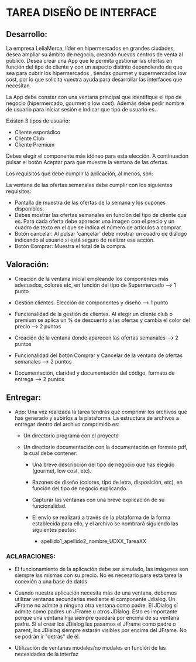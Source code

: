 # TAREA DISEÑO DE INTERFACE

## Desarrollo:

La empresa LeliaMerca, líder en hipermercados en grandes ciudades, desea ampliar su ámbito de negocio, creando nuevos centros de venta al público. Desea crear una App que le permita gestionar las ofertas en función del tipo de cliente y con un aspecto distinto dependiendo de que sea para cubrir los hipermercados , tiendas gourmet y supermercados low cost, por lo que solicita vuestra ayuda para desarrollar las interfaces que necesitan.

La App debe constar con una ventana principal que identifique el tipo de negocio (hipermercado, gourmet o low cost). Además debe pedir nombre de usuario para iniciar sesión e indicar que tipo de usuario es.

Existen 3 tipos de usuario:

- Cliente esporádico
- Cliente Club
- Cliente Premium

Debes elegir el componente más idóneo para esta elección. A continuación pulsar el botón Aceptar para que muestre la ventana de las ofertas.

Los requisitos que debe cumplir la aplicación, al menos, son:

La ventana de las ofertas semanales debe cumplir con los siguientes requisitos:

- Pantalla de muestra de las ofertas de la semana y los cupones disponibles.
- Debes mostrar las ofertas semanales en función del tipo de cliente que es. Para cada oferta debe aparecer una imagen con el precio y un cuadro de texto en el que se indica el número de artículos a comprar.
- Botón cancelar: Al pulsar 'cancelar' debe mostrar un cuadro de diálogo indicando al usuario si está seguro de realizar esa acción.
- Botón Comprar: Muestra el total de la compra.

## Valoración:

- Creación de la ventana inicial empleando los componentes más adecuados, colores etc, en función del tipo de Supermercado –> 1 punto

- Gestión clientes. Elección de componentes y diseño –> 1 punto

- Funcionalidad de la gestión de clientes. Al elegir un cliente club o premium se aplica un % de descuento a las ofertas y cambia el color del precio –> 2 puntos

- Creación de la ventana donde aparecen las ofertas semanales –> 2 puntos

- Funcionalidad del botón Comprar y Cancelar de la ventana de ofertas semanales –> 2 puntos

- Documentación, claridad y documentación del código, formato de entrega –> 2 puntos

## Entregar:

- App: Una vez realizada la tarea tendrás que comprimir los archivos que has generado y subirlos a la plataforma. La estructura de archivos a entregar dentro del archivo comprimido es:

    - Un directorio programa con el proyecto

    - Un directorio documentación con la documentación en formato pdf, la cual debe contener:

        - Una breve descripción del tipo de negocio que has elegido (gourmet, low cost, etc).

        - Razones de diseño (colores, tipo de letra, disposición, etc), en función del tipo de negocio explicando.

        - Capturar las ventanas con una breve explicación de su funcionalidad.

        - El envío se realizará a través de la plataforma de la forma establecida para ello, y el archivo se nombrará siguiendo las siguientes pautas:

            - apellido1_apellido2_nombre_UDXX_TareaXX

### ACLARACIONES:

- El funcionamiento de la aplicación debe ser simulado, las imágenes son siempre las mismas con su precio. No es necesario para esta tarea la conexión a una base de datos

- Cuando nuestra aplicación necesita más de una ventana, debemos utilizar ventanas secundarias mediante el componente Jdialog. Un JFrame no admite a ninguna otra ventana como padre. El JDialog sí admite como padres un JFrame u otros JDialog. Esto es importante porque una ventana hija siempre quedará por encima de su ventana padre. Si al crear los JDialog les pasamos el JFrame como padre o parent, los JDialog siempre estarán visibles por encima del JFrame. No se podrán ir "detrás" de él.

- Utilización de ventanas modales/no modales en función de las necesidades de la interfaz
